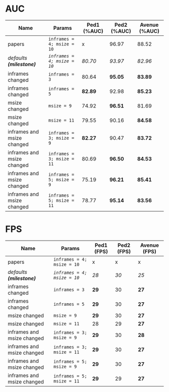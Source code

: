 # AUC

| Name                        | Params                        | Ped1 (%AUC) | Ped2 (%AUC) | Avenue (%AUC) |
| --------------------------- | ----------------------------- | ----------- | ----------- | ------------- |
| papers                      | `inframes = 4; msize = 10`    | x           | 96.97       | 88.52         |
| <i> defaults <b>(milestone) | <i>`inframes = 4; msize = 10` | <i>80.70    | <i>93.97    | <i>82.96      |
| inframes changed            | `inframes = 3`                | 80.64       | <b>95.05    | <b>83.89      |
| inframes changed            | `inframes = 5`                | <b>82.89    | 92.98       | <b>85.23      |
| msize changed               | `msize = 9`                   | 74.92       | <b>96.51    | 81.69         |
| msize changed               | `msize = 11`                  | 79.55       | 90.16       | <b>84.58      |
| inframes and msize changed  | `inframes = 3; msize = 9`     | <b>82.27    | 90.47       | <b>83.72      |
| inframes and msize changed  | `inframes = 3; msize = 11`    | 80.69       | <b>96.50    | <b>84.53      |
| inframes and msize changed  | `inframes = 5; msize = 9`     | 75.19       | <b>96.21    | <b>85.41      |
| inframes and msize changed  | `inframes = 5; msize = 11`    | 78.77       | <b>95.14    | <b>83.56      |

# FPS

| Name                        | Params                        | Ped1 (FPS) | Ped2 (FPS) | Avenue (FPS) |
| --------------------------- | ----------------------------- | ---------- | ---------- | ------------ |
| papers                      | `inframes = 4; msize = 10`    | x          | x          | x            |
| <i> defaults <b>(milestone) | <i>`inframes = 4; msize = 10` | <i> 28     | <i> 30     | <i> 25       |
| inframes changed            | `inframes = 3`                | <b> 29     | 30         | <b> 27       |
| inframes changed            | `inframes = 5`                | <b> 29     | 30         | <b> 27       |
| msize changed               | `msize = 9`                   | <b> 29     | 30         | <b> 27       |
| msize changed               | `msize = 11`                  | 28         | 29         | <b> 27       |
| inframes and msize changed  | `inframes = 3; msize = 9`     | <b> 29     | 30         | <b> 28       |
| inframes and msize changed  | `inframes = 3; msize = 11`    | <b> 29     | 30         | <b> 27       |
| inframes and msize changed  | `inframes = 5; msize = 9`     | <b> 29     | 30         | <b> 27       |
| inframes and msize changed  | `inframes = 5; msize = 11`    | <b> 29     | 29         | <b> 27       |
